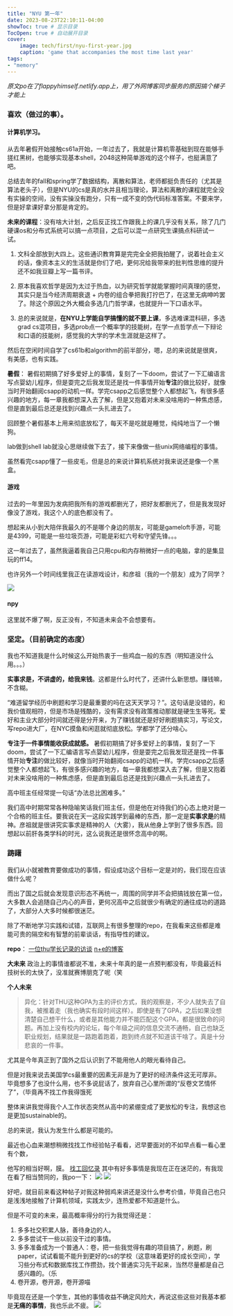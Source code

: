 ```yaml
---
title: "NYU 第一年"
date: 2023-08-23T22:10:11-04:00
showToc: true # 显示目录
TocOpen: true # 自动展开目录
cover:
    image: tech/first/nyu-first-year.jpg
    caption: 'game that accompanies the most time last year'
tags: 
- "memory"
---
```

*原文po在了flappyhimself.netlify.app上，用了外网博客同步服务的原因搞个梯子才能上*

### 喜欢（做过的事）。

#### 计算机学习。
从去年暑假开始接触cs61a开始，一年过去了，我就是计算机零基础到现在能够手搓红黑树，也能够实现基本shell，2048这种简单游戏的这个样子，也挺满意了吧。

总结去年的fall和spring学了数据结构，离散和算法，老师都挺负责任的（尤其是算法老头子），但是NYU的cs是真的水并且相当理论，算法和离散的课程就完全没有实操的空间，没有实操没有跑分，只有一成不变的伪代码标准答案。不要来学，但是好拿课好拿分那是肯定的。

**未来的课程**：没有啥大计划，之后反正找工作跟我上的课几乎没有关系，除了几门硬课os和分布式系统可以搞一点项目，之后可以混一点研究生课搞点科研试一试。

1. 文科全部放到大四上。这些通识教育算是完完全全把我拍醒了，说着社会主义的话，像资本主义的生活就是你们了吧，更何况给我带来的批判性思维的提升还不如我豆瓣上写一篇书评。

2. 原本我喜欢哲学是因为太过于热血，以为研究哲学就能掌握时间真理的感觉，其实只是当今经济周期衰退 + 内卷的组合拳把我打拧巴了，在这里无病呻吟罢了。除这个原因之外大概会多选几门哲学课，也就提升一下口语水平。

3. 总的来说就是，**在NYU上学能自学搞懂的就不要上课**，多选难课混科研，多选grad cs混项目，多选prob点一个概率学的技能树，在学一点哲学点一下辩论和口语的技能树，感觉我的大学的学术生涯就是这样了。

然后在空闲时间自学了cs61b和algorithm的前半部分，嗯，总的来说就是很爽，有美感，也有实践。

**暑假**：
暑假初期搞了好多爱好上的事情，复刻了一下doom，尝试了一下汇编语言写点婴幼儿程序，但是耍完之后我发现还是找一件事情开始**专注**的做比较好，就像当时开始翻阅csapp的动机一样。学完csapp之后感觉整个人都想起飞，有很多感兴趣的地方，每一章我都想深入去了解，但是又抱着对未来没啥用的一种焦虑感，但是直到最后总还是找到兴趣点一头扎进去了。

回顾整个暑假基本上用来彻底放松了，每天不是吃就是睡觉，纯纯地当了一个懒狗。

lab做到shell lab就没心思继续做下去了，接下来像做一些unix网络编程的事情。

虽然看完csapp懂了一些皮毛，但是总的来说计算机系统对我来说还是像一个黑盒。

#### 游戏
过去的一年里因为发病把我所有的游戏都删光了，把好友都删光了，但是我发现好像没了游戏，我这个人的底色都没有了。

想起来从小到大陪伴我最久的不是哪个身边的朋友，可能是gameloft手游，可能是4399，可能是一些垃圾页游，可能是彩虹六号和守望先锋。。。

这一年过去了，虽然我逼着我自己只用cpu和内存稍微好一点的电脑，拿的是集显玩的ff14。

也许另外一个时间线里我正在读游戏设计，和彦祖（我的一个朋友）成为了同学？ 

![](pic/0859be1fa3743eaa06e87891bec1653.jpg)

#### npy
这里就不爆了啊，反正没有，不知道未来会不会想要有。

### 坚定。（目前确定的态度）
我也不知道我是什么时候这么开始热衷于一些鸡血一般的东西（明知道没什么用。。。）

**实事求是，不讲虚的，给我来钱**。这都是什么时代了，还讲什么新思想。赚钱嘛，不含糊。

“难道留学经历中刷题和学习是最重要的吗在这天天学习？”。这句话是没错的，和我价值观相符，但是市场是残酷的，没有需求没有政策推动那就是硬生生等死。爱好和主业大部分时间就还得是分开来，为了赚钱就还是好好刷题搞实习，写论文，写repo进大厂，在NYC摸鱼和闲逛就彻底放松。学都学了还分啥心。

**专注于一件事情能收获成就感。**
暑假初期搞了好多爱好上的事情，复刻了一下doom，尝试了一下汇编语言写点婴幼儿程序，但是耍完之后我发现还是找一件事情开始**专注**的做比较好，就像当时开始翻阅csapp的动机一样。学完csapp之后感觉整个人都想起飞，有很多感兴趣的地方，每一章我都想深入去了解，但是又抱着对未来没啥用的一种焦虑感，但是直到最后总还是找到兴趣点一头扎进去了。

高中班主任经常提一句话“办法总比困难多。”

我们高中时期常常各种隐喻笑话我们班主任，但是他在对待我们的心态上绝对是一个合格的班主任。要我说在天一这段实践学到最棒的东西，那一定是**实事求是**的精神。彦祖就是很讲究实事求是精神的人（大雾），我从他身上学到了很多东西。回想起以前肝各类学科的时光，这么说我还是很怀念高中的啊。

### 踌躇
我们从小就被教育要做成功的事情，假设成功这个目标一定是对的，我们现在应该做什么呢？ 

而出了国之后就会发现意识形态不再统一，周围的同学并不会把搞钱放在第一位，大多数人会追随自己内心的声音，更何况高中之后就很少有确定的通往成功的道路了，大部分人大多时候都很迷茫。

除了不断地学习实践和试错，互联网上有很多整理的repo，在我看来这些都是难能可贵的隔空和有智慧的前辈谈话，有指导性的建议。

**repo**：
[一位thu学长记录的访谈](https://zhang-ming-rui.gitbook.io/when-rocket-launches/er-da-xue-chu-qi/jiao_liu_suo_ji_yi_2014_2014_zhang_guang_yan_lao_s)
[n+e的博客](https://trinkle23897.github.io/posts/thu-4th-year#%E5%A4%A7%E4%B8%89%E6%89%BE%E6%9A%91%E7%A0%94)

**大未来**
政治上的事情谁都说不准，未来十年真的是一点预判都没有，毕竟最近科技树长的太快了，没准就赛博朋克了呢（笑

**个人未来**
> 异化：针对THU这种GPA为主的评价方式，我的观察是，不少人就失去了自我，被推着走（我也确实有段时间这样）。即使是有了GPA，之后如果没想清楚自己想干什么，或者是其他能力并不能匹配这个GPA，都是很致命的问题。再加上没有校内的论坛，每个年级之间的信息交流不通畅，自己也缺乏职业规划，结果就是一路跑着跑着，跑到终点就不知道该干啥了。真是十分悲哀的一件事。

尤其是今年真正到了国外之后认识到了不能用他人的眼光看待自己。

但是对我来说去美国学cs最重要的因素无非是为了更好的经济条件这无可厚非。毕竟想多了也没什么用，也不多说屁话了，放弃自己心里所谓的“反卷文艺情怀了”，（毕竟再不找工作我得饿死

整体来讲我觉得我个人工作状态突然从高中的紧绷变成了更放松的专注，我想这也是更加sustainable的。

总的来说，我认为发生什么都是可能的。

最近也心血来潮想稍微找找工作经验帖子看看，迟早要面对的不如早点看一看心里有个数，

他写的相当好啊，膜。
[找工回忆录](https://trinkle23897.github.io/posts/job-application)
其中有好多事情是我现在正在迷茫的，有我现在看了相当赞同的，我po一下：
![](pic/2.png)
![](pic/3.png)

好吧，就目前来看这种帖子对我这种弱鸡来讲还是没什么参考价值，毕竟自己也只是浅浅地接触了计算机领域，实践太少，连热爱都不知道是什么。

但是不可变的未来，最高概率得分的行为我觉得还是：
1. 多多社交积累人脉，善待身边的人。
2. 多多尝试干一些以前没干过的事情。 
3. 多多准备成为一个普通人：卷，把一些我觉得有趣的项目搞了，刷题，刷paper，试试看能不能升到更好的cs的学校（这意味着更好的成长空间），学习些分布式和数据库找工作攒劲，找个普通实习先干起来，当然尽量都是自己感兴趣的。（乐
4. 卷开源，卷开源，卷开源喵 

毕竟现在还是一个学生，其他的事情收益不确定风险大，再说这些这些对我基本都是**无痛的事情**，我也乐此不疲。
![](pic/1.png)